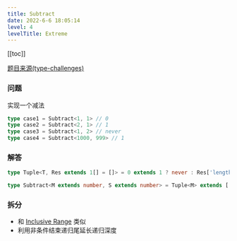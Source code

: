 ```yaml
---
title: Subtract
date: 2022-6-6 18:05:14
level: 4
levelTitle: Extreme
---
```


[[toc]]

[题目来源(type-challenges)](https://github.com/type-challenges/type-challenges/blob/main/questions/07561-extreme-subtract/README.md)

### 问题

实现一个减法

```typescript
type case1 = Subtract<1, 1> // 0
type case2 = Subtract<2, 1> // 1
type case3 = Subtract<1, 2> // never
type case4 = Subtract<1000, 999> // 1
```

### 解答

```typescript
type Tuple<T, Res extends 1[] = []> = 0 extends 1 ? never : Res['length'] extends T ? Res : Tuple<T, [...Res, 1]>;

type Subtract<M extends number, S extends number> = Tuple<M> extends [...Tuple<S>, ...infer Rest] ? Rest['length'] : never
```

### 拆分
- 和 [Inclusive Range](/projects/challenges/typescript/extreme-7) 类似
- 利用非条件结束递归尾延长递归深度

